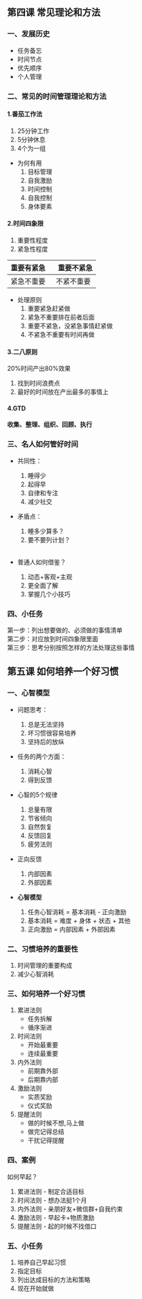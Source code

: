 
## 第四课 常见理论和方法

### 一、发展历史  
* 任务备忘   
* 时间节点   
* 优先顺序
* 个人管理   

### 二、常见的时间管理理论和方法
#### 1.番茄工作法
1. 25分钟工作
2. 5分钟休息   
3. 4个为一组   

* 为何有用
  1. 目标管理
  2. 自我激励
  3. 时间控制
  4. 自我控制
  5. 身体要素
 
#### 2.时间四象限   
1. 重要性程度   
2. 紧急性程度   
 
 重要有紧急   |  重要不紧急
 ------------| ------------
 紧急不重要   |  不紧不重要
 
* 处理原则
  1. 重要紧急赶紧做  
  2. 紧急不重要排在前者后面  
  3. 重要不紧急，没紧急事情赶紧做
  4. 不紧急不重要有时间再做   

#### 3.二八原则   
20%时间产出80%效果   

1. 找到时间浪费点
2. 最好的时间放在产出最多的事情上

#### 4.GTD    
**收集、整理、组织、回顾、执行**   

### 三、名人如何管好时间   
* 共同性：   
  1. 睡得少
  2. 起得早
  3. 自律和专注
  4. 减少社交   
  
* 矛盾点：   
  1. 睡多少算多？
  2. 要不要列计划？   
  
* 普通人如何借鉴？   
  1. 动态+客观+主观
  2. 更全面了解
  3. 掌握几个小技巧
  

### 四、小任务   
第一步：列出想要做的、必须做的事情清单   
第二步：对应放到时间四象限里面   
第三步：思考分别按照怎样的方法处理这些事情  



## 第五课 如何培养一个好习惯
### 一、心智模型

* 问题思考： 
    1. 总是无法坚持   
    2. 坏习惯很容易培养   
    3. 坚持后的放纵    


* 任务的两个方面：    
    1. 消耗心智
    2. 得到反馈


* 心智的5个规律  
    1. 总量有限
    2. 节省倾向
    3. 自然恢复
    4. 反馈回复
    5. 疲劳法则


* 正向反馈
    1. 内部因素
    2. 外部因素   


* **心智模型**
    1. 任务心智消耗 = 基本消耗 - 正向激励
    2. 基本消耗 = 难度 + 身体 + 状态 + 其他
    3. 正向激励 = 内部因素 + 外部因素


### 二、习惯培养的重要性

1. 时间管理的重要构成
2. 减少心智消耗

### 三、如何培养一个好习惯
1. 累进法则
    * 任务拆解
    * 循序渐进
2. 时间法则
    * 开始最重要
    * 连续最重要
3. 内外法则
    * 前期靠外部
    * 后期靠内部
4. 激励法则
    * 实质奖励
    * 仪式奖励
5. 提醒法则
    * 做的时候不想,马上做
    * 做完记得总结
    * 干扰记得提醒

### 四、案例
如何早起？  

1. 累进法则 - 制定合适目标
2. 时间法则 - 想办法挺1个月
3. 内外法则 - 亲朋好友+微信群+自我约束
4. 激励法则 - 早起卡+物质激励
5. 提醒法则 - 起的时候不找借口

### 五、小任务
1. 培养自己早起习惯
2. 指定目标
3. 列出达成目标的方法和策略
4. 现在开始就做

